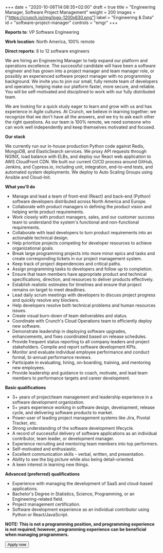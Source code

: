 +++
date = "2020-10-06T14:08:35+02:00"
draft = true
title = "Engineering Manager, Software Project Management"
weight = 200
images = ["https://crunch.io/img/logo-1200x630.png"]
label = "Engineering & Data"
id = "software-project-manager"
controls = "emgr"
+++

**Reports to**: VP Software Engineering

**Work location**: North America, 100% remote

**Direct reports**: 8 to 12 software engineers

We are hiring an Engineering Manager to help expand our platform and operations excellence. The successful candidate will have been a software engineer and has grown into a project manager and team manager role, or possibly an experienced software project manager with no programming background. We invite you to join our small, fully remote team of developers and operators, helping make our platform faster, more secure, and reliable. You will be self-motivated and disciplined to work with our fully distributed team.

We are looking for a quick study eager to learn and grow with us and has experience in Agile cultures. At Crunch, we believe in learning together: we recognize that we don't have all the answers, and we try to ask each other the right questions. As our team is 100% remote, we need someone who can work well independently and keep themselves motivated and focused.

**Our stack**

We currently run our in-house production Python code against Redis, MongoDB, and ElasticSearch services. We proxy API requests through NGINX, load balance with ELBs, and deploy our React web application to AWS CloudFront CDN. We built our current CI/CD process around GitHub, Jenkins, and Cypress.io, including unit, integration, end-to-end tests, and automated system deployments. We deploy to Auto Scaling Groups using Ansible and Cloud-Init.

**What you'll do**

- Manage and lead a team of front-end (React) and back-end (Python) software developers distributed across North America and Europe.
- Collaborate with product managers in defining the product vision and helping write product requirements.
- Work closely with product managers, sales, and our customer success team to understand the system's functional and non-functional requirements.
- Collaborate with lead developers to turn product requirements into an actionable technical design.
- Help prioritize projects competing for developer resources to achieve organizational goals.
- Break large programming projects into more minor epics and tasks and create corresponding tickets in our project management system.
- Keep track of project dependencies and critical paths.
- Assign programming tasks to developers and follow up to completion.
- Ensure that team members have appropriate product and technical specifications, direction, and resources to deliver products effectively.
- Establish realistic estimates for timelines and ensure that project remains on target to meet deadlines.
- Lead daily scrum meetings with developers to discuss project progress and quickly resolve any blockers.
- Help developers resolve both technical problems and human resources issues.
- Create visual burn-down of team deliverables and status.
- Coordinate with Crunch's Cloud Operations team to efficiently deploy new software.
- Demonstrate leadership in deploying software upgrades, enhancements, and fixes coordinated based on release schedules.
- Provide frequent status reporting to all company leaders and project stakeholders. Compile and report software development KPIs.
- Monitor and evaluate individual employee performance and conduct formal, bi-annual performance reviews.
- Participate in evaluating, hiring, on-boarding, training, and mentoring new employees.
- Provide leadership and guidance to coach, motivate, and lead team members to performance targets and career development.

**Basic qualifications**

- 3+ years of project/team management and leadership experience in a software development organization.
- 5+ years experience working in software design, development, release cycle, and delivering software products to market.
- Power-user of leading project management systems like Jira, Pivotal Tracker, etc.
- Strong understanding of the software development lifecycle.
- A record of successful delivery of software applications as an individual contributor, team leader, or development manager.
- Experience recruiting and mentoring team members into top performers.
- Self-motivated and enthusiastic.
- Excellent communication skills - verbal, written, and presentation.
- Ability to see the big picture while also being detail-oriented.
- A keen interest in learning new things.

**Advanced (preferred) qualifications**

- Experience with managing the development of SaaS and cloud-based applications.
- Bachelor's Degree in Statistics, Science, Programming, or an Engineering-related field.
- Project management certification.
- Software development experience as an individual contributor using Python or React/JavaScript.

**NOTE: This is not a programming position, and programming experience is not required; however, programming experience can be beneficial when managing programmers.**

<button class="btn btn-success" onclick="location.href='https://smrtr.io/66ZYg';">Apply now</button>
